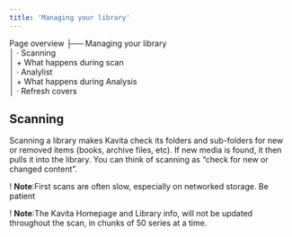 ```yaml
---
title: 'Managing your library'
---
```


Page overview
├── Managing your library<br/>
│    · Scanning<br/>
│        + What happens during scan<br/>
│    · Analylist<br/>
│        + What happens during Analysis<br/>
│    · Refresh covers<br/>

## Scanning
Scanning a library makes Kavita check its folders and sub-folders for new or removed items (books, archive files, etc). If new media is found, it then pulls it into the library. You can think of scanning as “check for new or changed content”. 

! **Note**:First scans are often slow, especially on networked storage. Be patient

! **Note**:The Kavita Homepage and Library info, will not be updated throughout the scan, in chunks of 50 series at a time. 
